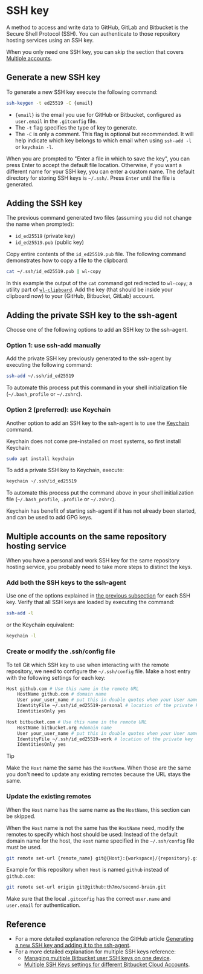 # SSH key

A method to access and write data to GitHub, GitLab and Bitbucket is the Secure Shell Protocol (SSH).
You can authenticate to those repository hosting services using an SSH key.

When you only need one SSH key, you can skip the section that covers [Multiple accounts](#multiple-accounts-on-the-same-repository-hosting-service).

## Generate a new SSH key

To generate a new SSH key execute the following command:

```sh
ssh-keygen -t ed25519 -C {email}
```

- `{email}` is the email you use for GitHub or Bitbucket, configured as `user.email` in the `.gitconfig` file.
- The `-t` flag specifies the type of key to generate.
- The `-C` is only a comment.
	This flag is optional but recommended.
	It will help indicate which key belongs to which email when using `ssh-add -l` or `keychain -l`.

When you are prompted to "Enter a file in which to save the key", you can press Enter to accept the default file location.
Otherwise, if you want a different name for your SSH key, you can enter a custom name.
The default directory for storing SSH keys is `~/.ssh/`.
Press `Enter` until the file is generated.

## Adding the SSH key 

The previous command generated two files (assuming you did not change the name when prompted):

- `id_ed25519` (private key)
- `id_ed25519.pub` (public key)

Copy entire contents of the `id_ed25519.pub` file.
The following command demonstrates how to copy a file to the clipboard:

```sh
cat ~/.ssh/id_ed25519.pub | wl-copy
```

In this example the output of the `cat` command got redirected to `wl-copy`; a utility part of [`wl-clipboard`](https://github.com/bugaevc/wl-clipboard).
Add the key (that should be inside your clipboard now) to your {GitHub, Bitbucket, GitLab} account.

## Adding the private SSH key to the ssh-agent

Choose one of the following options to add an SSH key to the ssh-agent.

### Option 1: use ssh-add manually

Add the private SSH key previously generated to the ssh-agent by executing the following command:

```sh
ssh-add ~/.ssh/id_ed25519
```

To automate this process put this command in your shell initialization file (`~/.bash_profile` or `~/.zshrc`).
 
### Option 2 (preferred): use Keychain

Another option to add an SSH key to the ssh-agent is to use the [Keychain](https://www.funtoo.org/Funtoo:Keychain) command.

Keychain does not come pre-installed on most systems, so first install Keychain:

```sh
sudo apt install keychain
```

To add a private SSH key to Keychain, execute:

```sh
keychain ~/.ssh/id_ed25519
```

To automate this process put the command above in your shell initialization file (`~/.bash_profile`, `.profile` or `~/.zshrc`).

Keychain has benefit of starting ssh-agent if it has not already been started, and can be used to add GPG keys.

## Multiple accounts on the same repository hosting service

When you have a personal and work SSH key for the same repository hosting service, you probably need to take more steps to distinct the keys.

### Add both the SSH keys to the ssh-agent

Use one of the options explained in [the previous subsection](#adding-the-private-ssh-key-to-the-ssh-agent) for each SSH key.
Verify that all SSH keys are loaded by executing the command:

```sh
ssh-add -l
```

or the Keychain equivalent:

```sh
keychain -l
```

### Create or modify the .ssh/config file

To tell Git which SSH key to use when interacting with the remote repository, we need to configure the `~/.ssh/config` file. 
Make a host entry with the following settings for each key:

```sh
Host github.com # Use this name in the remote URL
	HostName github.com # domain name
	User your_user_name # put this in double quotes when your User name has spaces
	IdentityFile ~/.ssh/id_ed25519-personal # location of the private key
	IdentitiesOnly yes

Host bitbucket.com # Use this name in the remote URL
	HostName bitbucket.org #domain name
	User your_user_name # put this in double quotes when your User name has spaces
	IdentityFile ~/.ssh/id_ed25519-work # location of the private key
	IdentitiesOnly yes
```

> [!TIP]
> Make the `Host` name the same has the `HostName`.
> When those are the same you don't need to update any existing remotes because the URL stays the same.

### Update the existing remotes

When the `Host` name has the same name as the `HostName`, this section can be skipped.

When the `Host` name is not the same has the `HostName` need, modify the remotes to specify which host should be used:
Instead of the default domain name for the host, the `Host` name specified in the `~/.ssh/config` file must be used.

```sh
git remote set-url {remote_name} git@{Host}:{workspace}/{repository}.git
```

Example for this repository when `Host` is named `github` instead of `github.com`:

```sh
git remote set-url origin git@github:th7mo/second-brain.git
```

Make sure that the local `.gitconfig` has the correct `user.name` and `user.email` for authentication.

## Reference

- For a more detailed explanation reference the GitHub article [Generating a new SSH key and adding it to the ssh-agent](https://docs.github.com/en/authentication/connecting-to-github-with-ssh/generating-a-new-ssh-key-and-adding-it-to-the-ssh-agent).
- For a more detailed explanation for multiple SSH keys reference:
	- [Managing multiple Bitbucket user SSH keys on one device](https://support.atlassian.com/bitbucket-cloud/docs/managing-multiple-bitbucket-user-ssh-keys-on-one-device/).
	- [Multiple SSH Keys settings for different Bitbucket Cloud Accounts](https://confluence.atlassian.com/bbkb/multiple-ssh-keys-settings-for-different-bitbucket-cloud-accounts-1168847503.html).

